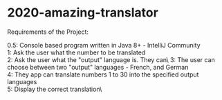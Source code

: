 # 2020-amazing-translator
Requirements of the Project:

0.5: Console based program written in Java 8+ - IntelliJ Community\
1: Ask the user what the number to be translated \
2: Ask the user what the "output" language is. They can\ 
3: The user can choose between two "output" languages - French, and German\
4: They app can translate numbers 1 to 30 into the specified output languages\
5: Display the correct translation\
